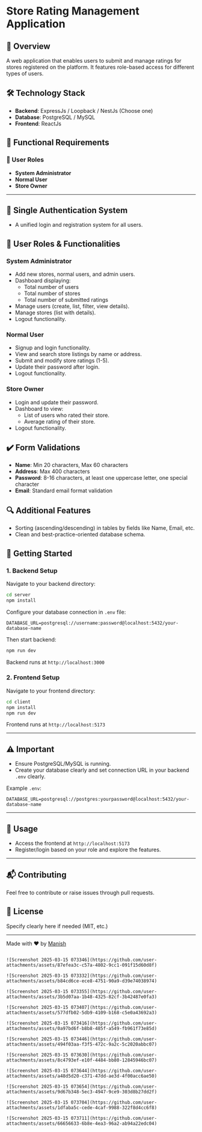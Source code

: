 # Store Rating Management Application

## 🚀 Overview
A web application that enables users to submit and manage ratings for stores registered on the platform. It features role-based access for different types of users.

## 🛠️ Technology Stack

- **Backend**: ExpressJs / Loopback / NestJs (Choose one)
- **Database**: PostgreSQL / MySQL
- **Frontend**: ReactJs

## 🎯 Functional Requirements

### 🌟 User Roles

- **System Administrator**
- **Normal User**
- **Store Owner**

---

## 🔐 Single Authentication System
- A unified login and registration system for all users.

## 🔑 User Roles & Functionalities

### **System Administrator**
- Add new stores, normal users, and admin users.
- Dashboard displaying:
  - Total number of users
  - Total number of stores
  - Total number of submitted ratings
- Manage users (create, list, filter, view details).
- Manage stores (list with details).
- Logout functionality.

### **Normal User**
- Signup and login functionality.
- View and search store listings by name or address.
- Submit and modify store ratings (1-5).
- Update their password after login.
- Logout functionality.

### **Store Owner**
- Login and update their password.
- Dashboard to view:
  - List of users who rated their store.
  - Average rating of their store.
- Logout functionality.

## ✔️ Form Validations
- **Name**: Min 20 characters, Max 60 characters
- **Address**: Max 400 characters
- **Password**: 8-16 characters, at least one uppercase letter, one special character
- **Email**: Standard email format validation

## 🔍 Additional Features
- Sorting (ascending/descending) in tables by fields like Name, Email, etc.
- Clean and best-practice-oriented database schema.

## 🚀 Getting Started

### **1. Backend Setup**

Navigate to your backend directory:

```sh
cd server
npm install
```

Configure your database connection in `.env` file:

```env
DATABASE_URL=postgresql://username:password@localhost:5432/your-database-name
```

Then start backend:

```sh
npm run dev
```

Backend runs at `http://localhost:3000`

### **2. Frontend Setup**

Navigate to your frontend directory:

```sh
cd client
npm install
npm run dev
```

Frontend runs at `http://localhost:5173`

---

## ⚠️ **Important**
- Ensure PostgreSQL/MySQL is running.
- Create your database clearly and set connection URL in your backend `.env` clearly.

Example `.env`:
```env
DATABASE_URL=postgresql://postgres:yourpassword@localhost:5432/your-database-name
```

---

## 🌟 Usage

- Access the frontend at `http://localhost:5173`
- Register/login based on your role and explore the features.

---

## 📬 Contributing

Feel free to contribute or raise issues through pull requests.

## 📝 License

Specify clearly here if needed (MIT, etc.)

---

Made with ❤️ by [Manish](https://github.com/manish-87)
```

![Screenshot 2025-03-15 073346](https://github.com/user-attachments/assets/87efea3c-c57a-4802-9cc1-091f15d60d8f)

![Screenshot 2025-03-15 073332](https://github.com/user-attachments/assets/b84cd6ce-ece8-4751-90a9-d39e74038974)

![Screenshot 2025-03-15 073355](https://github.com/user-attachments/assets/3b5d07aa-1b48-4325-82cf-3b42487e0fa3)

![Screenshot 2025-03-15 073407](https://github.com/user-attachments/assets/577dfb02-5db9-4109-b168-c5e0a43692a3)

![Screenshot 2025-03-15 073416](https://github.com/user-attachments/assets/0a97bd6f-b8b8-485f-a549-fb961f73e85d)

![Screenshot 2025-03-15 073446](https://github.com/user-attachments/assets/494f03aa-f3f5-472c-9a2c-5c2020abbc07)

![Screenshot 2025-03-15 073630](https://github.com/user-attachments/assets/8c4793ef-e10f-4484-bb80-12845946bc07)

![Screenshot 2025-03-15 073644](https://github.com/user-attachments/assets/a48d5d20-c371-47dd-ae3d-4f00acc6ae50)

![Screenshot 2025-03-15 073654](https://github.com/user-attachments/assets/9d67b348-5ec3-4947-9ce9-303d8b27dd2f)

![Screenshot 2025-03-15 073704](https://github.com/user-attachments/assets/1dfaba5c-cede-4caf-9988-322f8d4cc6f8)

![Screenshot 2025-03-15 073711](https://github.com/user-attachments/assets/66656633-6b8e-4ea3-96a2-ab94a22edc04)
